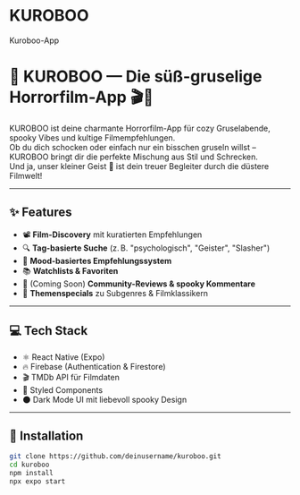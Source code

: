# KUROBOO
Kuroboo-App
# 👻 KUROBOO — Die süß-gruselige Horrorfilm-App 🎬💜

KUROBOO ist deine charmante Horrorfilm-App für cozy Gruselabende, spooky Vibes und kultige Filmempfehlungen.  
Ob du dich schocken oder einfach nur ein bisschen gruseln willst – KUROBOO bringt dir die perfekte Mischung aus Stil und Schrecken.  
Und ja, unser kleiner Geist 👻 ist dein treuer Begleiter durch die düstere Filmwelt!

---

## ✨ Features

- 📽️ **Film-Discovery** mit kuratierten Empfehlungen
- 🔍 **Tag-basierte Suche** (z. B. "psychologisch", "Geister", "Slasher")
- 🧠 **Mood-basiertes Empfehlungssystem**
- 📚 **Watchlists & Favoriten**
- 💬 (Coming Soon) **Community-Reviews & spooky Kommentare**
- 🎃 **Themenspecials** zu Subgenres & Filmklassikern

---

## 💻 Tech Stack

- ⚛️ React Native (Expo)
- 🔥 Firebase (Authentication & Firestore)
- 🎬 TMDb API für Filmdaten
- 💅 Styled Components
- 🌑 Dark Mode UI mit liebevoll spooky Design

---

## 📲 Installation

```bash
git clone https://github.com/deinusername/kuroboo.git
cd kuroboo
npm install
npx expo start
